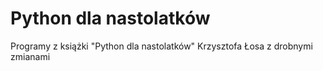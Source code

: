 # Python dla nastolatków


Programy z książki "Python dla nastolatków" Krzysztofa Łosa z drobnymi zmianami
